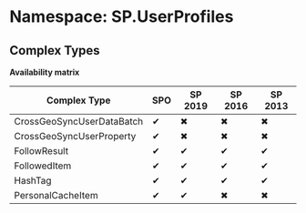 # Namespace: SP.UserProfiles
## Complex Types

**Availability matrix**

Complex Type | SPO | SP 2019 | SP 2016 | SP 2013
----------|-----|---------|---------|--------
CrossGeoSyncUserDataBatch | ✔ | ✖ | ✖ | ✖
CrossGeoSyncUserProperty | ✔ | ✖ | ✖ | ✖
FollowResult | ✔ | ✔ | ✔ | ✔
FollowedItem | ✔ | ✔ | ✔ | ✔
HashTag | ✔ | ✔ | ✔ | ✔
PersonalCacheItem | ✔ | ✔ | ✖ | ✖
